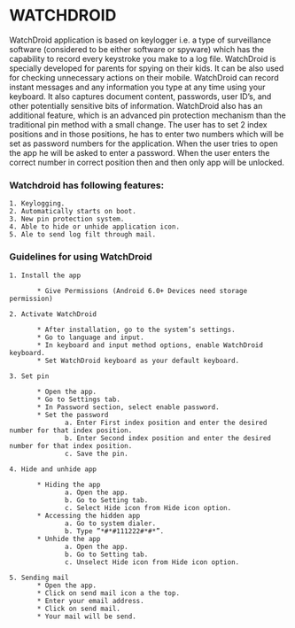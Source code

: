 # WATCHDROID

WatchDroid application is based on keylogger i.e. a type of surveillance software (considered to be either software or spyware) which has the capability to record every keystroke you make to a log file.
WatchDroid is specially developed for parents for spying on their kids. It can be also used for checking unnecessary actions on their mobile. WatchDroid can record instant messages and any information you type at any time using your keyboard. It also captures document content, passwords, user ID’s, and other potentially sensitive bits of information. 
WatchDroid also has an additional feature, which is an advanced pin protection mechanism than the traditional pin method with a small change. The user has to set 2 index positions and in those positions, he has to enter two numbers which will be set as password numbers for the application. When the user tries to open the app he will be asked to enter a password. When the user enters the correct number in correct position then and then only app will be unlocked.

       
### Watchdroid has following features:
```
1. Keylogging.
2. Automatically starts on boot.
3. New pin protection system.
4. Able to hide or unhide application icon.
5. Ale to send log filt through mail.
```

### Guidelines for using WatchDroid
```
1. Install the app

       * Give Permissions (Android 6.0+ Devices need storage permission)
```
```
2. Activate WatchDroid

       * After installation, go to the system’s settings.
       * Go to language and input.
       * In keyboard and input method options, enable WatchDroid keyboard. 
       * Set WatchDroid keyboard as your default keyboard.
```
```
3. Set pin

       * Open the app.
       * Go to Settings tab.
       * In Password section, select enable password.
       * Set the password
              a. Enter First index position and enter the desired number for that index position.
              b. Enter Second index position and enter the desired number for that index position.
              c. Save the pin.
```
```
4. Hide and unhide app

       * Hiding the app
              a. Open the app.
              b. Go to Setting tab.
              c. Select Hide icon from Hide icon option.
       * Accessing the hidden app
              a. Go to system dialer.
              b. Type ”*#*#111222#*#*”.
       * Unhide the app 
              a. Open the app.
              b. Go to Setting tab.
              c. Unselect Hide icon from Hide icon option.
```
```
5. Sending mail
       * Open the app.
       * Click on send mail icon a the top.
       * Enter your email address.
       * Click on send mail.
       * Your mail will be send.
```



